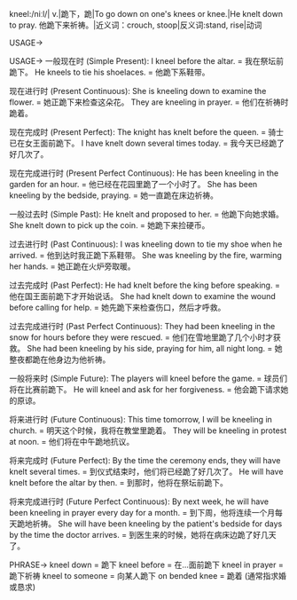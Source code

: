 kneel:/niːl/| v.|跪下，跪|To go down on one's knees or knee.|He knelt down to pray. 他跪下来祈祷。|近义词：crouch, stoop|反义词:stand, rise|动词

USAGE->

USAGE->
一般现在时 (Simple Present):
I kneel before the altar. = 我在祭坛前跪下。
He kneels to tie his shoelaces. = 他跪下系鞋带。

现在进行时 (Present Continuous):
She is kneeling down to examine the flower. = 她正跪下来检查这朵花。
They are kneeling in prayer. = 他们在祈祷时跪着。

现在完成时 (Present Perfect):
The knight has knelt before the queen. = 骑士已在女王面前跪下。
I have knelt down several times today. = 我今天已经跪了好几次了。

现在完成进行时 (Present Perfect Continuous):
He has been kneeling in the garden for an hour. = 他已经在花园里跪了一个小时了。
She has been kneeling by the bedside, praying. = 她一直跪在床边祈祷。

一般过去时 (Simple Past):
He knelt and proposed to her. = 他跪下向她求婚。
She knelt down to pick up the coin. = 她跪下来捡硬币。

过去进行时 (Past Continuous):
I was kneeling down to tie my shoe when he arrived. = 他到达时我正跪下系鞋带。
She was kneeling by the fire, warming her hands. = 她正跪在火炉旁取暖。

过去完成时 (Past Perfect):
He had knelt before the king before speaking. = 他在国王面前跪下才开始说话。
She had knelt down to examine the wound before calling for help. = 她先跪下来检查伤口，然后才呼救。

过去完成进行时 (Past Perfect Continuous):
They had been kneeling in the snow for hours before they were rescued. = 他们在雪地里跪了几个小时才获救。
She had been kneeling by his side, praying for him, all night long. = 她整夜都跪在他身边为他祈祷。

一般将来时 (Simple Future):
The players will kneel before the game. = 球员们将在比赛前跪下。
He will kneel and ask for her forgiveness. = 他会跪下请求她的原谅。

将来进行时 (Future Continuous):
This time tomorrow, I will be kneeling in church. = 明天这个时候，我将在教堂里跪着。
They will be kneeling in protest at noon. = 他们将在中午跪地抗议。

将来完成时 (Future Perfect):
By the time the ceremony ends, they will have knelt several times. = 到仪式结束时，他们将已经跪了好几次了。
He will have knelt before the altar by then. = 到那时，他将在祭坛前跪下。

将来完成进行时 (Future Perfect Continuous):
By next week, he will have been kneeling in prayer every day for a month. = 到下周，他将连续一个月每天跪地祈祷。
She will have been kneeling by the patient's bedside for days by the time the doctor arrives. = 到医生来的时候，她将在病床边跪了好几天了。


PHRASE->
kneel down = 跪下
kneel before = 在...面前跪下
kneel in prayer = 跪下祈祷
kneel to someone = 向某人跪下
on bended knee = 跪着 (通常指求婚或恳求)
